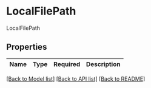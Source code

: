 # LocalFilePath

LocalFilePath

## Properties
| Name | Type | Required | Description |
| ------------ | ------------- | ------------- | ------------- |


[[Back to Model list]](../../../README.md#models-v1-link) [[Back to API list]](../../README.md#documentation-for-api-endpoints) [[Back to README]](../../README.md)
